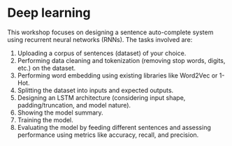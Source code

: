 # Deep learning

This workshop focuses on designing a sentence auto-complete system using recurrent neural networks (RNNs). The tasks involved are:

1. Uploading a corpus of sentences (dataset) of your choice.
2. Performing data cleaning and tokenization (removing stop words, digits, etc.) on the dataset.
3. Performing word embedding using existing libraries like Word2Vec or 1-Hot.
4. Splitting the dataset into inputs and expected outputs.
5. Designing an LSTM architecture (considering input shape, padding/truncation, and model nature).
6. Showing the model summary.
7. Training the model.
8. Evaluating the model by feeding different sentences and assessing performance using metrics like accuracy, recall, and precision.
